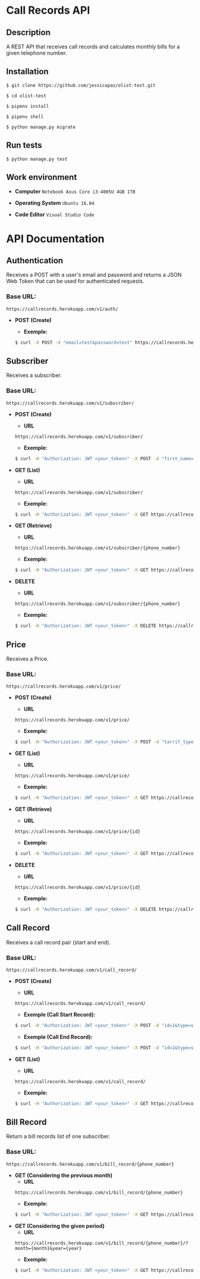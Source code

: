 # Call Records API
## Description

A REST API that receives call records and calculates monthly bills for a given telephone number.  

## Installation

`$ git clone https://github.com/jessicapaz/olist-test.git`

`$ cd olist-test`

`$ pipenv install`

`$ pipenv shell`

`$ python manage.py migrate`

## Run tests

`$ python manage.py test`

## Work environment 
* **Computer**
`Notebook Asus Core i3-4005U 4GB 1TB`

* **Operating System**
`Ubuntu 16.04`

* **Code Editor**
`Visual Studio Code`

# API Documentation

## Authentication
Receives a POST with a user's email and password and returns a JSON Web Token that can be used for authenticated requests.

### **Base URL:**
```
https://callrecords.herokuapp.com/v1/auth/
```

* **POST (Create)**

  * **Exemple:**
  ```bash
  $ curl -X POST -d "email=test&password=test" https://callrecords.herokuapp.com/v1/auth/
  ```

## Subscriber
Receives a subscriber.

### **Base URL**:
```
https://callrecords.herokuapp.com/v1/subscriber/
```

* **POST (Create)** 
  * **URL**
  ```
  https://callrecords.herokuapp.com/v1/subscriber/
  ```
  * **Exemple:**
  ```bash
  $ curl -H "Authorization: JWT <your_token>" -X POST -d "first_name=Test&last_name=Test&phone_number=99985257541" https://callrecords.herokuapp.com/v1/subscriber/
  ```

* **GET (List)**
  * **URL**
  ```
  https://callrecords.herokuapp.com/v1/subscriber/
  ```
  * **Exemple:**
  ```bash
  $ curl -H "Authorization: JWT <your_token>" -X GET https://callrecords.herokuapp.com/v1/subscriber/
  ```

* **GET (Retrieve)**
  * **URL**
  ```
  https://callrecords.herokuapp.com/v1/subscriber/{phone_number}
  ```
  * **Exemple:**
  ```bash
  $ curl -H "Authorization: JWT <your_token>" -X GET https://callrecords.herokuapp.com/v1/subscriber/99988526423
  ```

* **DELETE**
  * **URL**
  ```
  https://callrecords.herokuapp.com/v1/subscriber/{phone_number}
  ```
  * **Exemple:**
  ```bash
  $ curl -H "Authorization: JWT <your_token>" -X DELETE https://callrecords.herokuapp.com/v1/subscriber/99988526423
  ```

## Price 
Receives a Price.

### **Base URL**:
```
https://callrecords.herokuapp.com/v1/price/
```

* **POST (Create)** 
  * **URL**
  ```
  https://callrecords.herokuapp.com/v1/price/
  ```
  * **Exemple:**
  ```bash
  $ curl -H "Authorization: JWT <your_token>" -X POST -d "tarrif_type=standard&standing_charge=0.38&call_charge=0.08" https://callrecords.herokuapp.com/v1/price/
  ```

* **GET (List)**
  * **URL**
  ```
  https://callrecords.herokuapp.com/v1/price/
  ```
  * **Exemple:**
  ```bash
  $ curl -H "Authorization: JWT <your_token>" -X GET https://callrecords.herokuapp.com/v1/price/
  ```

* **GET (Retrieve)**
  * **URL**
  ```
  https://callrecords.herokuapp.com/v1/price/{id}
  ```
  * **Exemple:**
  ```bash
  $ curl -H "Authorization: JWT <your_token>" -X GET https://callrecords.herokuapp.com/v1/price/1/
  ```

* **DELETE**
  * **URL**
  ```
  https://callrecords.herokuapp.com/v1/price/{id}
  ```
  * **Exemple:**
  ```bash
  $ curl -H "Authorization: JWT <your_token>" -X DELETE https://callrecords.herokuapp.com/v1/price/1/
  ```

## Call Record
Receives a call record pair (start and end).

### **Base URL**:
```
https://callrecords.herokuapp.com/v1/call_record/
```

* **POST (Create)** 
  * **URL**
  ```
  https://callrecords.herokuapp.com/v1/call_record/
  ```
  * **Exemple (Call Start Record):**
  ```bash
  $ curl -H "Authorization: JWT <your_token>" -X POST -d "id=1&type=start&timestamp=2016-02-29T12:00:00Z&call_id=1&source=99981848345&destination=9993468277" https://callrecords.herokuapp.com/v1/call_record/
  ```
  * **Exemple (Call End Record):**
  ```bash
  $ curl -H "Authorization: JWT <your_token>" -X POST -d "id=1&type=start&timestamp=2016-02-29T13:00:00Z&call_id=1" https://callrecords.herokuapp.com/v1/call_record/
  ```

* **GET (List)**
  * **URL**
  ```
  https://callrecords.herokuapp.com/v1/call_record/
  ```
  * **Exemple:**
  ```bash
  $ curl -H "Authorization: JWT <your_token>" -X GET https://callrecords.herokuapp.com/v1/call_record/
  ```

## Bill Record
Return a bill records list of one subscriber.

### **Base URL**:
```
https://callrecords.herokuapp.com/v1/bill_record/{phone_number}
```

* **GET (Considering the previous month)**
  * **URL**
  ```
  https://callrecords.herokuapp.com/v1/bill_record/{phone_number}
  ```
  * **Exemple:**
  ```bash
  $ curl -H "Authorization: JWT <your_token>" -X GET https://callrecords.herokuapp.com/v1/bill_record/99988526423/

  ```
* **GET (Considering the given period)**
  * **URL**
  ```
  https://callrecords.herokuapp.com/v1/bill_record/{phone_number}/?month={month}&year={year}
  ```
  * **Exemple:**
  ```bash
  $ curl -H "Authorization: JWT <your_token>" -X GET https://callrecords.herokuapp.com/v1/bill_record/99988526423/?month=12&year=2017/
  ```






